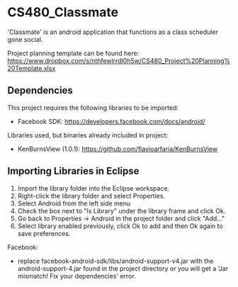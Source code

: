 CS480_Classmate
==============

'Classmate' is an android application that functions as a class scheduler gone social.


Project planning template can be found here:
https://www.dropbox.com/s/nthfewlrrdl0h5w/CS480_Project%20Planning%20Template.xlsx


Dependencies
--------------
This project requires the following libraries to be imported:

- Facebook SDK:
https://developers.facebook.com/docs/android/

Libraries used, but binaries already included in project:

- KenBurnsView (1.0.1): https://github.com/flavioarfaria/KenBurnsView




Importing Libraries in Eclipse
--------------
1. Import the library folder into the Eclipse workspace.
2. Right-click the library folder and select Properties.
3. Select Android from the left side menu 
4. Check the box next to "Is Library" under the library frame and click Ok.
5. Go back to Properties -> Android in the project folder and click "Add..."
6. Select library enabled previously, click Ok to add and then Ok again to save preferences.

Facebook:

 - replace facebook-android-sdk/libs/android-support-v4.jar with the android-support-4.jar found in the project directory or you will get a 'Jar mismatch! Fix your dependencies' error.